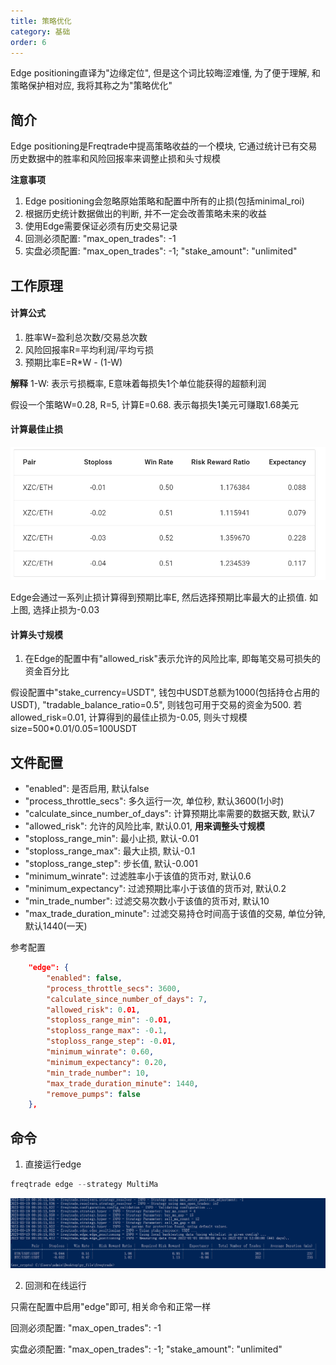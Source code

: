 ```yaml
---
title: 策略优化
category: 基础
order: 6
---
```


Edge positioning直译为"边缘定位", 但是这个词比较晦涩难懂, 为了便于理解, 和策略保护相对应, 我将其称之为"策略优化"

## 简介

Edge positioning是Freqtrade中提高策略收益的一个模块, 它通过统计已有交易历史数据中的胜率和风险回报率来调整止损和头寸规模

**注意事项**

1. Edge positioning会忽略原始策略和配置中所有的止损(包括minimal_roi)
2. 根据历史统计数据做出的判断, 并不一定会改善策略未来的收益
3. 使用Edge需要保证必须有历史交易记录
4. 回测必须配置: "max_open_trades": -1
5. 实盘必须配置: "max_open_trades": -1; "stake_amount": "unlimited"

## 工作原理

#### 计算公式

1. 胜率W=盈利总次数/交易总次数
2. 风险回报率R=平均利润/平均亏损
3. 预期比率E=R*W - (1-W)

**解释**
1-W: 表示亏损概率, E意味着每损失1个单位能获得的超额利润

假设一个策略W=0.28, R=5, 计算E=0.68. 表示每损失1美元可赚取1.68美元

#### 计算最佳止损

![](../../images/202303182243.png)

Edge会通过一系列止损计算得到预期比率E, 然后选择预期比率最大的止损值. 如上图, 选择止损为-0.03

#### 计算头寸规模

1. 在Edge的配置中有"allowed_risk"表示允许的风险比率, 即每笔交易可损失的资金百分比

假设配置中"stake_currency=USDT", 钱包中USDT总额为1000(包括持仓占用的USDT), "tradable_balance_ratio=0.5", 则钱包可用于交易的资金为500. 若allowed_risk=0.01, 计算得到的最佳止损为-0.05, 则头寸规模size=500*0.01/0.05=100USDT

## 文件配置

- "enabled": 是否启用, 默认false
- "process_throttle_secs": 多久运行一次, 单位秒, 默认3600(1小时)
- "calculate_since_number_of_days": 计算预期比率需要的数据天数, 默认7
- "allowed_risk": 允许的风险比率, 默认0.01, **用来调整头寸规模**
- "stoploss_range_min": 最小止损, 默认-0.01
- "stoploss_range_max": 最大止损, 默认-0.1
- "stoploss_range_step": 步长值, 默认-0.001
- "minimum_winrate": 过滤胜率小于该值的货币对, 默认0.6
- "minimum_expectancy": 过滤预期比率小于该值的货币对, 默认0.2
- "min_trade_number": 过滤交易次数小于该值的货币对, 默认10
- "max_trade_duration_minute": 过滤交易持仓时间高于该值的交易, 单位分钟, 默认1440(一天)

参考配置

```json
    "edge": {
        "enabled": false,
        "process_throttle_secs": 3600,
        "calculate_since_number_of_days": 7,
        "allowed_risk": 0.01,
        "stoploss_range_min": -0.01,
        "stoploss_range_max": -0.1,
        "stoploss_range_step": -0.01,
        "minimum_winrate": 0.60,
        "minimum_expectancy": 0.20,
        "min_trade_number": 10,
        "max_trade_duration_minute": 1440,
        "remove_pumps": false
    },
```

## 命令

1. 直接运行edge

```python
freqtrade edge --strategy MultiMa
```

![](../../images/202303190016.png)

2. 回测和在线运行

只需在配置中启用"edge"即可, 相关命令和正常一样

回测必须配置: "max_open_trades": -1

实盘必须配置: "max_open_trades": -1; "stake_amount": "unlimited"
